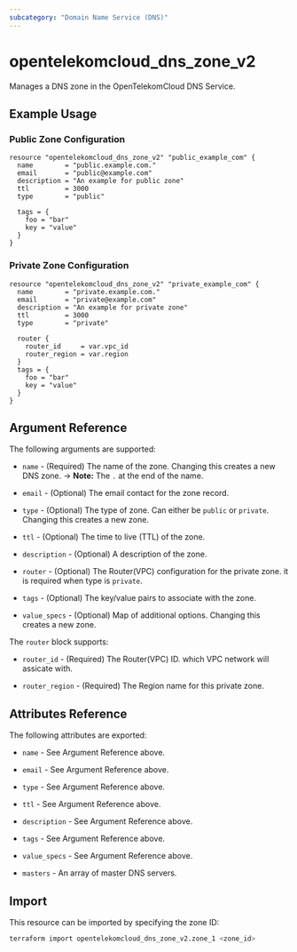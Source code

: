 ```yaml
---
subcategory: "Domain Name Service (DNS)"
---
```


# opentelekomcloud_dns_zone_v2

Manages a DNS zone in the OpenTelekomCloud DNS Service.

## Example Usage

### Public Zone Configuration

```hcl
resource "opentelekomcloud_dns_zone_v2" "public_example_com" {
  name        = "public.example.com."
  email       = "public@example.com"
  description = "An example for public zone"
  ttl         = 3000
  type        = "public"

  tags = {
    foo = "bar"
    key = "value"
  }
}
```

### Private Zone Configuration

```hcl
resource "opentelekomcloud_dns_zone_v2" "private_example_com" {
  name        = "private.example.com."
  email       = "private@example.com"
  description = "An example for private zone"
  ttl         = 3000
  type        = "private"

  router {
    router_id     = var.vpc_id
    router_region = var.region
  }
  tags = {
    foo = "bar"
    key = "value"
  }
}
```

## Argument Reference

The following arguments are supported:

* `name` - (Required) The name of the zone.   Changing this creates a new DNS zone.
-> **Note:** The `.` at the end of the name.

* `email` - (Optional) The email contact for the zone record.

* `type` - (Optional) The type of zone. Can either be `public` or `private`.
  Changing this creates a new zone.

* `ttl` - (Optional) The time to live (TTL) of the zone.

* `description` - (Optional) A description of the zone.

* `router` - (Optional) The Router(VPC) configuration for the private zone.
  it is required when type is `private`.

* `tags` - (Optional) The key/value pairs to associate with the zone.

* `value_specs` - (Optional) Map of additional options. Changing this creates a new zone.

The `router` block supports:

* `router_id` - (Required) The Router(VPC) ID. which VPC network will assicate with.

* `router_region` - (Required) The Region name for this private zone.

## Attributes Reference

The following attributes are exported:

* `name` - See Argument Reference above.

* `email` - See Argument Reference above.

* `type` - See Argument Reference above.

* `ttl` - See Argument Reference above.

* `description` - See Argument Reference above.

* `tags` - See Argument Reference above.

* `value_specs` - See Argument Reference above.

* `masters` - An array of master DNS servers.

## Import

This resource can be imported by specifying the zone ID:

```sh
terraform import opentelekomcloud_dns_zone_v2.zone_1 <zone_id>
```
